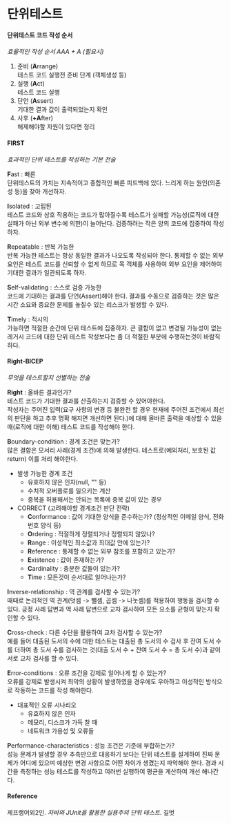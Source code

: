 # 단위테스트

#### 단위테스트 코드 작성 순서
_효율적인 작성 순서 AAA + A (필요시)_
1. 준비 (**A**rrange)  
테스트 코드 실행전 준비 단계 (객체생성 등)
2. 실행 (**A**ct)  
테스트 코드 실행
3. 단언 (**A**ssert)  
기대한 결과 값이 출력되었는지 확인
4. 사후 (**+A**fter)  
해제해야할 자원이 있다면 정리

#### FIRST
_효과적인 단위 테스트를 작성하는 기본 전술_  

**F**ast : 빠른  
단위테스트의 가치는 지속적이고 종합적인 빠른 피드백에 있다. 느리게 하는 원인(의존성 등)을 찾아 개선하자.  

**I**solated : 고립된  
테스트 코드와 상호 작용하는 코드가 많아질수록 테스트가 실패할 가능성(로직에 대한 실패가 아닌 외부 변수에 의한)이 늘어난다. 검증하려는 작은 양의 코드에 집중하여 작성하자.  

**R**epeatable : 반복 가능한  
반복 가능한 테스트는 항상 동일한 결과가 나오도록 작성되야 한다. 통제할 수 없는 외부 요인은 테스트 코드를 신뢰할 수 없게 하므로 목 객체를 사용하여 외부 요인을 제어하여 기대한 결과가 일관되도록 하자.  

**S**elf-validating : 스스로 검증 가능한  
코드에 기대하는 결과를 단언(Assert)해야 한다. 결과를 수동으로 검증하는 것은 많은 시간 소요와 중요한 문제를 놓칠수 있는 리스크가 발생할 수 있다.  

**T**imely : 적시의  
가능하면 적절한 순간에 단위 테스트에 집중하자. 큰 결함이 없고 변경될 가능성이 없는 레거시 코드에 대한 단위 테스트 작성보다는 좀 더 적절한 부분에 수행하는것이 바람직하다.  

#### Right-BICEP
_무엇을 테스트할지 선별하는 전술_  

**Right** : 올바른 결과인가?  
테스트 코드가 기대한 결과를 산출하는지 검증할 수 있어야한다.  
작성자는 주어진 입력(요구 사항의 변경 등 불완전 할 경우 현재에 주어진 조건에서 최선의 판단을 하고 추후 명확 해지면 개선하면 된다.)에 대해 올바른 출력을 예상할 수 있을때(로직에 대한 이해) 테스트 코드를 작성해야 한다.  

**B**oundary-condition : 경계 조건은 맞는가?  
많은 결함은 모서리 사례(경계 조건)에 의해 발생한다. 테스트로(예외처리, 보호된 값 return) 이를 처리 해야한다.  
- 발생 가능한 경계 조건
  - 유효하지 않은 인자(null, "" 등)
  - 수치적 오버플로를 일으키는 계산
  - 중복을 허용해서는 안되는 목록에 중복 값이 있는 경우
- CORRECT (고려해야할 경계조건 판단 전략)
  - **C**onformance : 값이 기대한 양식을 준수하는가? (정상적인 이메일 양식, 전화번호 양식 등)  
  - **O**rdering : 적절하게 정렬되거나 정렬되지 않았나?  
  - **R**ange : 이성적인 최소값과 최대값 안에 있는가?  
  - **R**eference : 통제할 수 없는 외부 참조를 포함하고 있는가?  
  - **E**xistence : 값이 존재하는가?  
  - **C**ardinality : 충분한 값들이 있는가?  
  - **T**ime : 모든것이 순서대로 일어나는가? 

**I**nverse-relationship : 역 관계를 검사할 수 있는가?  
때때로 논리적인 역 관계(덧셈 -> 뺄셈, 곱셈 -> 나눗셈)를 적용하여 행동을 검사할 수 있다. 긍정 사례 답변과 역 사례 답변으로 교차 검사하여 모든 요소를 균형이 맞는지 확인할 수 있다.

**C**ross-check : 다른 수단을 활용하여 교차 검사할 수 있는가?  
예를 들어 대출된 도서의 수에 대한 테스트는 대출된 총 도서의 수 검사 후 잔여 도서 수를 더하여 총 도서 수를 검사하는 것(대출 도서 수 + 잔여 도서 수 = 총 도서 수)과 같이 서로 교차 검사를 할 수 있다.

**E**rror-conditions : 오류 조건을 강제로 일어나게 할 수 있는가?  
오류를 강제로 발생시켜 최악의 상황이 발생하였을 경우에도 우아하고 이성적인 방식으로 작동하는 코드를 작성 해야한다.  
- 대표적인 오류 시나리오
  - 유효하지 않은 인자
  - 메모리, 디스크가 가득 찰 때
  - 네트워크 가용성 및 오류들

**P**erformance-characteristics : 성능 조건은 기준에 부합하는가?  
성능 문제가 발생할 경우 추측만으로 대응하기 보다는 단위 테스트를 설계하여 진짜 문제가 어디에 있으며 예상한 변경 사항으로 어떤 차이가 생겼는지 파악해야 한다. 경과 시간을 측정하는 성능 테스트를 작성하고 여러번 실행하여 평균을 계산하여 개선 해나간다.

#### Reference
제프랭어외2인. _자바와 JUnit을 활용한 실용주의 단위 테스트_. 길벗
